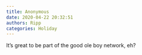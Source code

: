 ```yaml
---
title: Anonymous
date: 2020-04-22 20:32:51
authors: Ripp
categories: Holiday
---
```


 It’s great to be part of the good ole boy network, eh?